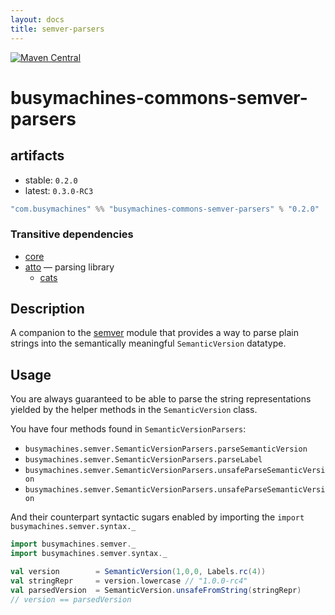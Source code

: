 ```yaml
---
layout: docs
title: semver-parsers
---
```

[![Maven Central](https://img.shields.io/maven-central/v/com.busymachines/busymachines-commons-semver-parsers_2.12.svg)](https://maven-badges.herokuapp.com/maven-central/com.busymachines/busymachines-commons-semver-parsers_2.12)

# busymachines-commons-semver-parsers

## artifacts

* stable: `0.2.0`
* latest: `0.3.0-RC3`

```scala
"com.busymachines" %% "busymachines-commons-semver-parsers" % "0.2.0"
```

### Transitive dependencies

* [core](core.html)
* [atto](https://github.com/tpolecat/atto) — parsing library
  * [cats](https://github.com/typelevel/cats)

## Description

A companion to the [semver](semver.html) module that provides a way to parse plain strings into the semantically meaningful `SemanticVersion` datatype.

## Usage

You are always guaranteed to be able to parse the string representations yielded by the helper methods in the `SemanticVersion` class.

You have four methods found in `SemanticVersionParsers`:
* `busymachines.semver.SemanticVersionParsers.parseSemanticVersion`
* `busymachines.semver.SemanticVersionParsers.parseLabel`
* `busymachines.semver.SemanticVersionParsers.unsafeParseSemanticVersion`
* `busymachines.semver.SemanticVersionParsers.unsafeParseSemanticVersion`

And their counterpart syntactic sugars enabled by importing the `import busymachines.semver.syntax._`
```scala
import busymachines.semver._
import busymachines.semver.syntax._

val version        = SemanticVersion(1,0,0, Labels.rc(4))
val stringRepr     = version.lowercase // "1.0.0-rc4"
val parsedVersion  = SemanticVersion.unsafeFromString(stringRepr)
// version == parsedVersion
```
